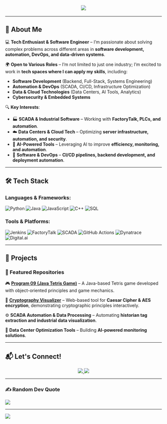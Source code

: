 <h1 align="center">
  <img src="https://readme-typing-svg.herokuapp.com?font=Fira+Code&duration=3000&pause=1000&color=0A8FEF&center=true&vCenter=true&width=500&lines=Hey+there%2C+I'm+Joshua+Annor+%F0%9F%91%8B">
</h1>

---

## **📌 About Me**
💻 **Tech Enthusiast & Software Engineer** – I’m passionate about solving complex problems across different areas in **software development, automation, DevOps, and data-driven systems**.  

🌍 **Open to Various Roles** – I’m not limited to just one industry; I’m excited to work in **tech spaces where I can apply my skills**, including:  
- **Software Development** (Backend, Full-Stack, Systems Engineering)  
- **Automation & DevOps** (SCADA, CI/CD, Infrastructure Optimization)  
- **Data & Cloud Technologies** (Data Centers, AI Tools, Analytics)  
- **Cybersecurity & Embedded Systems**  

🔍 **Key Interests**:  
- 🏭 **SCADA & Industrial Software** – Working with **FactoryTalk, PLCs, and automation**.  
- ☁️ **Data Centers & Cloud Tech** – Optimizing **server infrastructure, automation, and security**.  
- 🤖 **AI-Powered Tools** – Leveraging AI to improve **efficiency, monitoring, and automation**.  
- 🚀 **Software & DevOps** – **CI/CD pipelines, backend development, and deployment automation**.  

---

## **🛠 Tech Stack**
### **Languages & Frameworks**:
![Python](https://img.shields.io/badge/Python-3776AB?style=for-the-badge&logo=python&logoColor=white)
![Java](https://img.shields.io/badge/Java-ED8B00?style=for-the-badge&logo=java&logoColor=white)
![JavaScript](https://img.shields.io/badge/JavaScript-F7DF1E?style=for-the-badge&logo=javascript&logoColor=black)
![C++](https://img.shields.io/badge/C++-00599C?style=for-the-badge&logo=c%2B%2B&logoColor=white)
![SQL](https://img.shields.io/badge/SQL-4479A1?style=for-the-badge&logo=mysql&logoColor=white)

### **Tools & Platforms**:
![Jenkins](https://img.shields.io/badge/Jenkins-D24939?style=for-the-badge&logo=jenkins&logoColor=white)
![FactoryTalk](https://img.shields.io/badge/FactoryTalk-FE5000?style=for-the-badge&logo=rockwell-automation&logoColor=white)
![SCADA](https://img.shields.io/badge/SCADA-00599C?style=for-the-badge&logo=rockwell-automation&logoColor=white)
![GitHub Actions](https://img.shields.io/badge/GitHub_Actions-2088FF?style=for-the-badge&logo=github-actions&logoColor=white)
![Dynatrace](https://img.shields.io/badge/Dynatrace-3776AB?style=for-the-badge&logo=dynatrace&logoColor=white)
![Digital.ai](https://img.shields.io/badge/Digital.ai-FF6F00?style=for-the-badge&logo=datadog&logoColor=white)

---

## **🔧 Projects**
### **🚀 Featured Repositories**
🎮 **[Program 09 (Java Tetris Game)](https://github.com/joshuaannor/projects/tree/main/program09)** – A Java-based Tetris game developed with object-oriented principles and game mechanics.

🔐 **[Cryptography Visualizer](https://github.com/joshuaannor/projects/tree/main/cryptography)** – Web-based tool for **Caesar Cipher & AES encryption**, demonstrating cryptographic principles interactively.

⚙️ **SCADA Automation & Data Processing** – Automating **historian tag extraction and industrial data visualization**.

🚀 **Data Center Optimization Tools** – Building **AI-powered monitoring solutions**.

---

## **📬 Let's Connect!**
<p align="center">
  <a href="https://www.linkedin.com/in/joshuaannor/">
    <img src="https://img.shields.io/badge/LinkedIn-0A66C2?style=for-the-badge&logo=linkedin&logoColor=white" />
  </a>
  <a href="https://github.com/joshuaannor">
    <img src="https://img.shields.io/badge/GitHub-181717?style=for-the-badge&logo=github&logoColor=white" />
  </a>
</p>

---

### ✍️ Random Dev Quote
![](https://quotes-github-readme.vercel.app/api?type=horizontal&theme=radical)

---
[![](https://visitcount.itsvg.in/api?id=joshuaannor&icon=0&color=0)](https://visitcount.itsvg.in)

